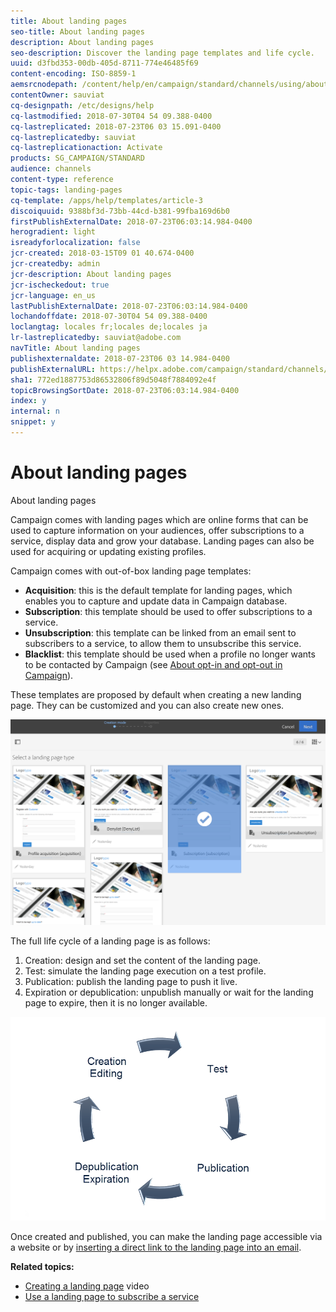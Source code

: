 ```yaml
---
title: About landing pages
seo-title: About landing pages
description: About landing pages
seo-description: Discover the landing page templates and life cycle.
uuid: d3fbd353-00db-405d-8711-774e46485f69
content-encoding: ISO-8859-1
aemsrcnodepath: /content/help/en/campaign/standard/channels/using/about-landing-pages
contentOwner: sauviat
cq-designpath: /etc/designs/help
cq-lastmodified: 2018-07-30T04 54 09.388-0400
cq-lastreplicated: 2018-07-23T06 03 15.091-0400
cq-lastreplicatedby: sauviat
cq-lastreplicationaction: Activate
products: SG_CAMPAIGN/STANDARD
audience: channels
content-type: reference
topic-tags: landing-pages
cq-template: /apps/help/templates/article-3
discoiquuid: 9388bf3d-73bb-44cd-b381-99fba169d6b0
firstPublishExternalDate: 2018-07-23T06:03:14.984-0400
herogradient: light
isreadyforlocalization: false
jcr-created: 2018-03-15T09 01 40.674-0400
jcr-createdby: admin
jcr-description: About landing pages
jcr-ischeckedout: true
jcr-language: en_us
lastPublishExternalDate: 2018-07-23T06:03:14.984-0400
lochandoffdate: 2018-07-30T04 54 09.388-0400
loclangtag: locales fr;locales de;locales ja
lr-lastreplicatedby: sauviat@adobe.com
navTitle: About landing pages
publishexternaldate: 2018-07-23T06 03 14.984-0400
publishExternalURL: https://helpx.adobe.com/campaign/standard/channels/using/about-landing-pages.html
sha1: 772ed1887753d86532806f89d5048f7884092e4f
topicBrowsingSortDate: 2018-07-23T06:03:14.984-0400
index: y
internal: n
snippet: y
---
```


# About landing pages

About landing pages

Campaign comes with landing pages which are online forms that can be used to capture information on your audiences, offer subscriptions to a service, display data and grow your database. Landing pages can also be used for acquiring or updating existing profiles.

Campaign comes with out-of-box landing page templates:

* **Acquisition**: this is the default template for landing pages, which enables you to capture and update data in Campaign database.
* **Subscription**: this template should be used to offer subscriptions to a service.
* **Unsubscription**: this template can be linked from an email sent to subscribers to a service, to allow them to unsubscribe this service.
* **Blacklist**: this template should be used when a profile no longer wants to be contacted by Campaign (see [About opt-in and opt-out in Campaign](../../audiences/using/about-opt-in-and-opt-out-in-campaign.md)).

These templates are proposed by default when creating a new landing page. They can be customized and you can also create new ones.

![](assets/lp_creation_1.png)

The full life cycle of a landing page is as follows:

1. Creation: design and set the content of the landing page.
1. Test: simulate the landing page execution on a test profile.
1. Publication: publish the landing page to push it live.
1. Expiration or depublication: unpublish manually or wait for the landing page to expire, then it is no longer available.

![](assets/lp_livecycle.png)

Once created and published, you can make the landing page accessible via a website or by [inserting a direct link to the landing page into an email](../../designing/using/inserting-a-link.md).

**Related topics:**

* [Creating a landing page](https://docs.campaign.adobe.com/doc/standard/en/Videos/LP_creation.mp4) video
* [Use a landing page to subscribe a service](../../audiences/using/creating-a-service.md)

